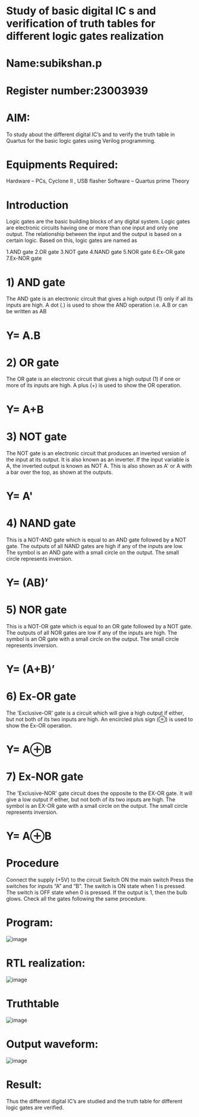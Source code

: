 # Study of basic digital IC s and verification of truth tables for different logic gates realization 
# Name:subikshan.p
# Register number:23003939
 # AIM:
To study about the different digital IC’s and to verify the truth table in Quartus for the basic logic gates using Verilog programming.

# Equipments Required:
Hardware – PCs, Cyclone II , USB flasher
Software – Quartus prime
Theory
# Introduction
Logic gates are the basic building blocks of any digital system. Logic gates are electronic circuits having one or more than one input and only one output. The relationship between the input and the output is based on a certain logic. Based on this, logic gates are named as

1.AND gate
2.OR gate
3.NOT gate
4.NAND gate
5.NOR gate
6.Ex-OR gate
7.Ex-NOR gate


# 1) AND gate
The AND gate is an electronic circuit that gives a high output (1) only if all its inputs are high. A dot (.) is used to show the AND operation i.e. A.B or can be written as AB

# Y= A.B

# 2) OR gate
The OR gate is an electronic circuit that gives a high output (1) if one or more of its inputs are high. A plus (+) is used to show the OR operation.

# Y= A+B

# 3) NOT gate
The NOT gate is an electronic circuit that produces an inverted version of the input at its output. It is also known as an inverter. If the input variable is A, the inverted output is known as NOT A. This is also shown as A' or A with a bar over the top, as shown at the outputs.

# Y= A'

# 4) NAND gate
This is a NOT-AND gate which is equal to an AND gate followed by a NOT gate. The outputs of all NAND gates are high if any of the inputs are low. The symbol is an AND gate with a small circle on the output. The small circle represents inversion.

# Y= (AB)’

# 5) NOR gate
This is a NOT-OR gate which is equal to an OR gate followed by a NOT gate. The outputs of all NOR gates are low if any of the inputs are high. The symbol is an OR gate with a small circle on the output. The small circle represents inversion.

# Y= (A+B)’

# 6) Ex-OR gate
The 'Exclusive-OR' gate is a circuit which will give a high output if either, but not both of its two inputs are high. An encircled plus sign (⊕) is used to show the Ex-OR operation.

# Y= A⊕B

# 7) Ex-NOR gate
The 'Exclusive-NOR' gate circuit does the opposite to the EX-OR gate. It will give a low output if either, but not both of its two inputs are high. The symbol is an EX-OR gate with a small circle on the output. The small circle represents inversion.

# Y= A⊕B

# Procedure
Connect the supply (+5V) to the circuit
Switch ON the main switch
Press the switches for inputs “A” and “B”. The switch is ON state when 1 is pressed. The switch is OFF state when 0 is pressed.
If the output is 1, then the bulb glows.
Check all the gates following the same procedure.
# Program:
![image](https://github.com/subikshan2006/Study-of-basic-digital-IC-s-and-verification-of-truth-tables-for-different-logic-gates-realization-/assets/139841805/30a20f86-69aa-4ed5-a65e-dbb159746caa)

# RTL realization:
![image](https://github.com/subikshan2006/Study-of-basic-digital-IC-s-and-verification-of-truth-tables-for-different-logic-gates-realization-/assets/139841805/e238f51e-72d6-4e27-a570-e5fd7c75c5ae)


# Truthtable
![image](https://github.com/subikshan2006/Study-of-basic-digital-IC-s-and-verification-of-truth-tables-for-different-logic-gates-realization-/assets/139841805/cd28d972-64d6-4921-a393-a249ae773dd8)


# Output waveform:
![image](https://github.com/subikshan2006/Study-of-basic-digital-IC-s-and-verification-of-truth-tables-for-different-logic-gates-realization-/assets/139841805/9b557767-17ee-40d5-b224-546e0f735291)

# Result:
Thus the different digital IC’s are studied and the truth table for different logic gates are verified.
